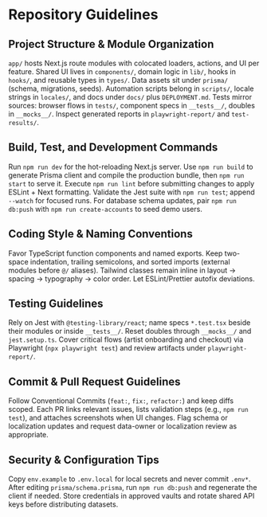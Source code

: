 # Repository Guidelines

## Project Structure & Module Organization
`app/` hosts Next.js route modules with colocated loaders, actions, and UI per feature. Shared UI lives in `components/`, domain logic in `lib/`, hooks in `hooks/`, and reusable types in `types/`. Data assets sit under `prisma/` (schema, migrations, seeds). Automation scripts belong in `scripts/`, locale strings in `locales/`, and docs under `docs/` plus `DEPLOYMENT.md`. Tests mirror sources: browser flows in `tests/`, component specs in `__tests__/`, doubles in `__mocks__/`. Inspect generated reports in `playwright-report/` and `test-results/`.

## Build, Test, and Development Commands
Run `npm run dev` for the hot-reloading Next.js server. Use `npm run build` to generate Prisma client and compile the production bundle, then `npm run start` to serve it. Execute `npm run lint` before submitting changes to apply ESLint + Next formatting. Validate the Jest suite with `npm run test`; append `--watch` for focused runs. For database schema updates, pair `npm run db:push` with `npm run create-accounts` to seed demo users.

## Coding Style & Naming Conventions
Favor TypeScript function components and named exports. Keep two-space indentation, trailing semicolons, and sorted imports (external modules before `@/` aliases). Tailwind classes remain inline in layout -> spacing -> typography -> color order. Let ESLint/Prettier autofix deviations.

## Testing Guidelines
Rely on Jest with `@testing-library/react`; name specs `*.test.tsx` beside their modules or inside `__tests__/`. Reset doubles through `__mocks__/` and `jest.setup.ts`. Cover critical flows (artist onboarding and checkout) via Playwright (`npx playwright test`) and review artifacts under `playwright-report/`.

## Commit & Pull Request Guidelines
Follow Conventional Commits (`feat:`, `fix:`, `refactor:`) and keep diffs scoped. Each PR links relevant issues, lists validation steps (e.g., `npm run test`), and attaches screenshots when UI changes. Flag schema or localization updates and request data-owner or localization review as appropriate.

## Security & Configuration Tips
Copy `env.example` to `.env.local` for local secrets and never commit `.env*`. After editing `prisma/schema.prisma`, run `npm run db:push` and regenerate the client if needed. Store credentials in approved vaults and rotate shared API keys before distributing datasets.
